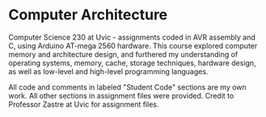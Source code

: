 # Computer Architecture
Computer Science 230 at Uvic - assignments coded in AVR assembly and C, using Arduino AT-mega 2560 hardware. This course explored computer memory and architecture design, and furthered my understanding of operating systems, memory, cache, storage techniques, hardware design, as well as low-level and high-level programming languages.

All code and comments in labeled "Student Code" sections are my own work. All other sections in assignment files were provided. Credit to Professor Zastre at Uvic for assignment files.
